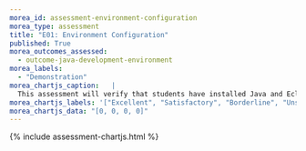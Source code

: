 ```yaml
---
morea_id: assessment-environment-configuration
morea_type: assessment
title: "E01: Environment Configuration"
published: True
morea_outcomes_assessed: 
  - outcome-java-development-environment
morea_labels: 
  - "Demonstration"
morea_chartjs_caption:   |
  This assessment will verify that students have installed Java and Eclipse on their laptops.
morea_chartjs_labels: '["Excellent", "Satisfactory", "Borderline", "Unsatisfactory"]'
morea_chartjs_data: "[0, 0, 0, 0]"
---
```


{%  include assessment-chartjs.html  %}
